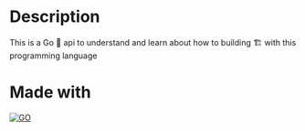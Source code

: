 # Description
This is a Go 🦫 api to understand and learn about how to building 🏗️ with this programming language

# Made with
[![GO](https://img.shields.io/badge/go-50b7e0?style=for-the-badge&logo=go&logoColor=white&labelColor=000000)]()